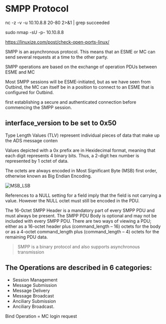 # SMPP Protocol

nc -z -v -u 10.10.8.8 20-80 2>&1 | grep succeeded

sudo nmap -sU -p- 10.10.8.8

https://linuxize.com/post/check-open-ports-linux/

SMPP is an asynchronous protocol. This means that an ESME or MC can send several
requests at a time to the other party.

SMPP operations are based on the exchange of operation PDUs between ESME and MC

Most SMPP sessions will be ESME-initiated, but as we have seen from Outbind, the MC can
itself be in a position to connect to an ESME that is configured for Outbind.


first establishing a secure and authenticated connection before commencing the
SMPP session. 


## interface_version to be set to 0x50

Type Length Values (TLV) represent individual pieces of data that make up the ADS message conten

Values depicted with a 0x prefix are in Hexidecimal format, meaning that each digit
represents 4 binary bits. Thus, a 2-digit hex number is represented by 1 octet of data. 

The octets are always encoded in Most Significant
Byte (MSB) first order, otherwise known as Big Endian
Encoding. 

![MSB_LSB](https://www.learnpick.in/userfiles/resources_conversion_files/presentation_digital_systems_introduction_1448524485_68825-10.jpg)

References to a NULL setting for a field imply that the field is not carrying a value. However
the NULL octet must still be encoded in the PDU.

The 16-0ctet SMPP Header is a mandatory part of every SMPP PDU and must always be
present. The SMPP PDU Body is optional and may not be included with every SMPP PDU.
There are two ways of viewing a PDU; either as a 16-octet header plus (command_length –
16) octets for the body or as a 4-octet command_length plus (command_length – 4) octets
for the remaining PDU data. 

> SMPP is a binary protocol and also supports asynchronous transmission


## The Operations are described in 6 categories: 
* Session Management 
* Message Submission
* Message Delivery 
* Message Broadcast 
* Anciliary Submission 
* Anciliary Broadcast. 


Bind Operation = MC login request 
